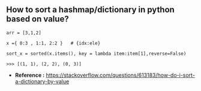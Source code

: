 
## How to sort a hashmap/dictionary in python based on value?

```
arr = [3,1,2]

x ={ 0:3 , 1:1, 2:2 }   # {idx:ele}

sort_x = sorted(x.items(), key = lambda item:item[1],reverse=False)

>>> [(1, 1), (2, 2), (0, 3)]
```

- **Reference :**   https://stackoverflow.com/questions/613183/how-do-i-sort-a-dictionary-by-value